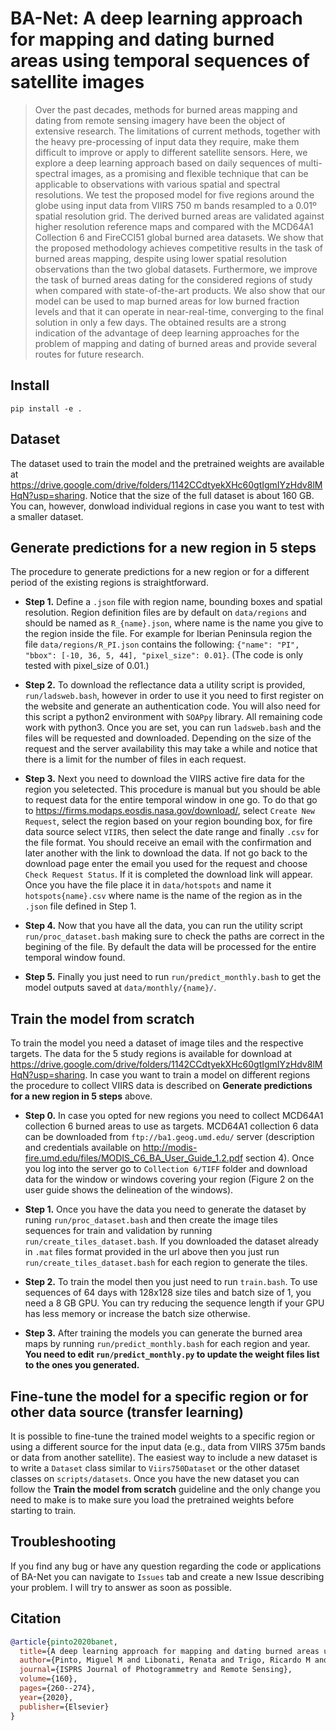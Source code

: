 # BA-Net: A deep learning approach for mapping and dating burned areas using temporal sequences of satellite images
> Over the past decades, methods for burned areas mapping and dating from remote sensing imagery have been the object of extensive research. The limitations of current methods, together with the heavy pre-processing of input data they require, make them difficult to improve or apply to different satellite sensors. Here, we explore a deep learning approach based on daily sequences of multi-spectral images, as a promising and flexible technique that can be applicable to observations with various spatial and spectral resolutions. We test the proposed model for five regions around the globe using input data from VIIRS 750 m bands resampled to a 0.01º spatial resolution grid. The derived burned areas are validated against higher resolution reference maps and compared with the MCD64A1 Collection 6 and FireCCI51 global burned area datasets. We show that the proposed methodology achieves competitive results in the task of burned areas mapping, despite using lower spatial resolution observations than the two global datasets. Furthermore, we improve the task of burned areas dating for the considered regions of study when compared with state-of-the-art products. We also show that our model can be used to map burned areas for low burned fraction levels and that it can operate in near-real-time, converging to the final solution in only a few days. The obtained results are a strong indication of the advantage of deep learning approaches for the problem of mapping and dating of burned areas and provide several routes for future research.


## Install

`pip install -e .`

## Dataset
The dataset used to train the model and the pretrained weights are available at https://drive.google.com/drive/folders/1142CCdtyekXHc60gtIgmIYzHdv8lMHqN?usp=sharing. Notice that the size of the full dataset is about 160 GB. You can, however, donwload individual regions in case you want to test with a smaller dataset.

## Generate predictions for a new region in 5 steps
The procedure to generate predictions for a new region or for a different period of the existing regions is straightforward.

* **Step 1.** Define a `.json` file with region name, bounding boxes and spatial resolution. Region definition files are by default on `data/regions` and should be named as `R_{name}.json`, where name is the name you give to the region inside the file.
For example for Iberian Peninsula region the file `data/regions/R_PI.json` contains the following: `{"name": "PI", "bbox": [-10, 36, 5, 44], "pixel_size": 0.01}`. (The code is only tested with pixel_size of 0.01.)

* **Step 2.** To download the reflectance data a utility script is provided, `run/ladsweb.bash`, however in order to use it you need to first register on the website and generate an authentication code. You will also need for this script a python2 environment with `SOAPpy` library. All remaining code work with python3. Once you are set, you can run `ladsweb.bash` and the files will be requested and downloaded. Depending on the size of the request and the server availability this may take a while and notice that there is a limit for the number of files in each request.

* **Step 3.** Next you need to download the VIIRS active fire data for the region you seletected. This procedure is manual but you should be able to request data for the entire temporal window in one go. To do that go to https://firms.modaps.eosdis.nasa.gov/download/, select `Create New Request`, select the region based on your region bounding box, for fire data source select `VIIRS`, then select the date range and finally `.csv` for the file format. You should receive an email with the confirmation and later another with the link to download the data. If not go back to the download page enter the email you used for the request and choose `Check Request Status`. If it is completed the download link will appear. Once you have the file place it in `data/hotspots` and name it `hotspots{name}.csv` where name is the name of the region as in the `.json` file defined in Step 1.

* **Step 4.** Now that you have all the data, you can run the utility script `run/proc_dataset.bash` making sure to check the paths are correct in the begining of the file. By default the data will be processed for the entire temporal window found.

* **Step 5.** Finally you just need to run `run/predict_monthly.bash` to get the model outputs saved at `data/monthly/{name}/`. 


## Train the model from scratch
To train the model you need a dataset of image tiles and the respective targets. The data for the 5 study regions is available for download at https://drive.google.com/drive/folders/1142CCdtyekXHc60gtIgmIYzHdv8lMHqN?usp=sharing. In case you want to train a model on different regions the procedure to collect VIIRS data is described on **Generate predictions for a new region in 5 steps** above. 

* **Step 0.** In case you opted for new regions you need to collect MCD64A1 collection 6 burned areas to use as targets. MCD64A1 collection 6 data can be downloaded from `ftp://ba1.geog.umd.edu/` server (description and credentials available on http://modis-fire.umd.edu/files/MODIS_C6_BA_User_Guide_1.2.pdf section 4). Once you log into the server go to `Collection 6/TIFF` folder and download data for the window or windows covering your region (Figure 2 on the user guide shows the delineation of the windows).

* **Step 1.** Once you have the data you need to generate the dataset by runing `run/proc_dataset.bash` and then create the image tiles sequences for train and validation by running `run/create_tiles_dataset.bash`. If you downloaded the dataset already in `.mat` files format provided in the url above then you just run `run/create_tiles_dataset.bash` for each region to generate the tiles.

* **Step 2.** To train the model then you just need to run `train.bash`. To use sequences of 64 days with 128x128 size tiles and batch size of 1, you need a 8 GB GPU. You can try reducing the sequence length if your GPU has less memory or increase the batch size otherwise.

* **Step 3.** After training the models you can generate the burned area maps by running `run/predict_monthly.bash` for each region and year. **You need to edit `run/predict_monthly.py` to update the weight files list to the ones you generated.** 

## Fine-tune the model for a specific region or for other data source (transfer learning)
It is possible to fine-tune the trained model weights to a specific region or using a different source for the input data (e.g., data from VIIRS 375m bands or data from another satellite). The easiest way to include a new dataset is to write a `Dataset` class similar to `Viirs750Dataset` or the other dataset classes on `scripts/datasets`. Once you have the new dataset you can follow the **Train the model from scratch** guideline and the only change you need to make is to make sure you load the pretrained weights before starting to train.

## Troubleshooting
If you find any bug or have any question regarding the code or applications of BA-Net you can navigate to `Issues` tab and create a new Issue describing your problem. I will try to answer as soon as possible.

## Citation
```bibtex
@article{pinto2020banet,
  title={A deep learning approach for mapping and dating burned areas using temporal sequences of satellite images},
  author={Pinto, Miguel M and Libonati, Renata and Trigo, Ricardo M and Trigo, Isabel F and DaCamara, Carlos C},
  journal={ISPRS Journal of Photogrammetry and Remote Sensing},
  volume={160},
  pages={260--274},
  year={2020},
  publisher={Elsevier}
}
```
